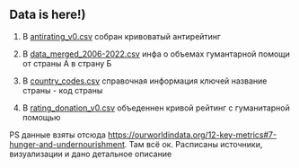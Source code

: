 
## Data is here!)

1. В [antirating_v0.csv](https://github.com/kamranuz/nis-network/blob/master/Data/antirating_v0.csv "меме") собран кривоватый антирейтинг

2. В [data_merged_2006-2022.csv](https://github.com/kamranuz/nis-network/blob/master/Data/data_merged_2006-2022.csv "пепе") инфа о объемах гумантарной помощи от страны А в страну Б

3. В [country_codes.csv](https://github.com/kamranuz/nis-network/blob/master/Data/country_codes.csv "хехе") справочная информация ключей название страны - код страны

4. В [rating_donation_v0.csv](https://github.com/kamranuz/nis-network/blob/master/Data/rating_donation_v0.csv "жмакай давай") объеденнен кривой рейтинг с гуманитарной помощью 


PS данные взяты отсюда https://ourworldindata.org/12-key-metrics#7-hunger-and-undernourishment. Там всё ок. Расписаны источники, визуализации и дано детальное описание 
